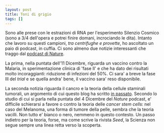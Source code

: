 ```yaml
---
layout: post
title: Toni di grigio
tags: []
---
```


Sono alle prese con le estrazioni di RNA per l'esperimento Silenzio Cosmico (sono a 3/4 dell'opera e potrei finire domani, incrociando le dita). Intanto che lavoro su questi campioni, *tra centrifughe e provette*, ho ascoltato un paio di podcast, in cuffia. Ci sono almeno due notizie interessanti che traggo dal [podcast di Nature](http://www.nature.com/nature/podcast/).

La prima, nella puntata dell'11 Dicembre, riguarda un vaccino contro la Malaria, in sperimentazione clinica di 'fase II' e che ha dato dei risultati molto incoraggianti: riduzione di infezioni del 50%. Ci sara' a breve la fase III del *trial* e se quella andra' bene, il vaccino sara' reso disponibile.

La seconda notizia riguarda il cancro e la teoria della cellule staminali tumorali, un argomento di cui questo blog ha scritto [in passato](http://www.galileonet.it/postdoc/article/43/metastasi-e-staminali). Secondo lo studio di cui si parla nella puntata del 4 Dicembre del *Nature* podcast, e' difficile schierarsi a favore o contro la teoria delle *cancer stem cells*: nel caso del Melanoma, una forma di tumore della pelle, sembra che la teoria vacilli. Non tutto e' bianco o nero, nemmeno in questo contesto. Un passo indietro per la teoria, forse, ma come scrive la rivista *Seed*, la Scienza non segue sempre una linea retta verso la scoperta.
